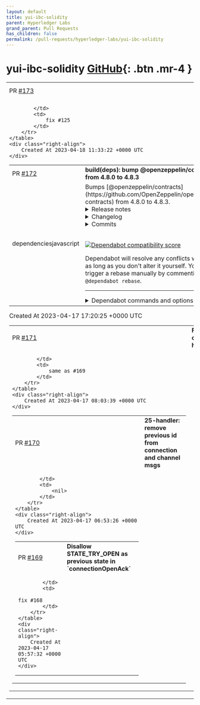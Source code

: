 ```yaml
---
layout: default
title: yui-ibc-solidity
parent: Hyperledger Labs
grand_parent: Pull Requests
has_children: false
permalink: /pull-requests/hyperledger-labs/yui-ibc-solidity
---
```


# yui-ibc-solidity <span class="fs-3 right-align">[GitHub](https://github.com/hyperledger-labs/yui-ibc-solidity){: .btn .mr-4 }</span>


<div>
    <table>
        <tr>
            <td>
                PR <a href="https://github.com/hyperledger-labs/yui-ibc-solidity/pull/173" class=".btn">#173</a>
            </td>
            <td>
                <b>
                    Introduce solhint
                </b>
            </td>
        </tr>
        <tr>
            <td>
                
            </td>
            <td>
                fix #125 
            </td>
        </tr>
    </table>
    <div class="right-align">
        Created At 2023-04-18 11:33:22 +0000 UTC
    </div>
</div>

<div>
    <table>
        <tr>
            <td>
                PR <a href="https://github.com/hyperledger-labs/yui-ibc-solidity/pull/172" class=".btn">#172</a>
            </td>
            <td>
                <b>
                    build(deps): bump @openzeppelin/contracts from 4.8.0 to 4.8.3
                </b>
            </td>
        </tr>
        <tr>
            <td>
                <span class="chip">dependencies</span><span class="chip">javascript</span>
            </td>
            <td>
                Bumps [@openzeppelin/contracts](https://github.com/OpenZeppelin/openzeppelin-contracts) from 4.8.0 to 4.8.3.
<details>
<summary>Release notes</summary>
<p><em>Sourced from <a href="https://github.com/OpenZeppelin/openzeppelin-contracts/releases"><code>@​openzeppelin/contracts</code>'s releases</a>.</em></p>
<blockquote>
<h2>v4.8.3</h2>
<blockquote>
<p><strong>Note</strong>
This release contains fixes for <a href="https://github.com/OpenZeppelin/openzeppelin-contracts/security/advisories/GHSA-mx2q-35m2-x2rh">https://github.com/OpenZeppelin/openzeppelin-contracts/security/advisories/GHSA-mx2q-35m2-x2rh</a> and <a href="https://github.com/OpenZeppelin/openzeppelin-contracts/security/advisories/GHSA-93hq-5wgc-jc82">https://github.com/OpenZeppelin/openzeppelin-contracts/security/advisories/GHSA-93hq-5wgc-jc82</a>.</p>
</blockquote>
<ul>
<li><code>GovernorCompatibilityBravo</code>: Fix encoding of proposal data when signatures are missing.</li>
<li><code>TransparentUpgradeableProxy</code>: Fix transparency in case of selector clash with non-decodable calldata or payable mutability. (<a href="https://redirect.github.com/OpenZeppelin/openzeppelin-contracts/pull/4154">#4154</a>)</li>
</ul>
<h2>v4.8.2</h2>
<blockquote>
<p><strong>Note</strong>
This release contains a fix for <a href="https://github.com/OpenZeppelin/openzeppelin-contracts/security/advisories/GHSA-878m-3g6q-594q">https://github.com/OpenZeppelin/openzeppelin-contracts/security/advisories/GHSA-878m-3g6q-594q</a>.</p>
</blockquote>
<ul>
<li><code>ERC721Consecutive</code>: Fixed a bug when <code>_mintConsecutive</code> is used for batches of size 1 that could lead to balance overflow. Refer to the breaking changes section in the changelog for a note on the behavior of <code>ERC721._beforeTokenTransfer</code>.</li>
</ul>
<h3>Breaking changes</h3>
<ul>
<li><code>ERC721</code>: The internal function <code>_beforeTokenTransfer</code> no longer updates balances, which it previously did when <code>batchSize</code> was greater than 1. This change has no consequence unless a custom ERC721 extension is explicitly invoking <code>_beforeTokenTransfer</code>. Balance updates in extensions must now be done explicitly using <code>__unsafe_increaseBalance</code>, with a name that indicates that there is an invariant that has to be manually verified.</li>
</ul>
<h2>v4.8.1</h2>
<ul>
<li><code>ERC4626</code>: Use staticcall instead of call when fetching underlying ERC-20 decimals. (<a href="https://redirect.github.com/OpenZeppelin/openzeppelin-contracts/pull/3943">#3943</a>)</li>
</ul>
</blockquote>
</details>
<details>
<summary>Changelog</summary>
<p><em>Sourced from <a href="https://github.com/OpenZeppelin/openzeppelin-contracts/blob/v4.8.3/CHANGELOG.md"><code>@​openzeppelin/contracts</code>'s changelog</a>.</em></p>
<blockquote>
<h2>4.8.3 (2023-04-13)</h2>
<ul>
<li><code>GovernorCompatibilityBravo</code>: Fix encoding of proposal data when signatures are missing.</li>
<li><code>TransparentUpgradeableProxy</code>: Fix transparency in case of selector clash with non-decodable calldata or payable mutability. (<a href="https://redirect.github.com/OpenZeppelin/openzeppelin-contracts/pull/4154">#4154</a>)</li>
</ul>
<h2>4.8.2 (2023-03-02)</h2>
<ul>
<li><code>ERC721Consecutive</code>: Fixed a bug when <code>_mintConsecutive</code> is used for batches of size 1 that could lead to balance overflow. Refer to the breaking changes section in the changelog for a note on the behavior of <code>ERC721._beforeTokenTransfer</code>.</li>
</ul>
<h3>Breaking changes</h3>
<ul>
<li><code>ERC721</code>: The internal function <code>_beforeTokenTransfer</code> no longer updates balances, which it previously did when <code>batchSize</code> was greater than 1. This change has no consequence unless a custom ERC721 extension is explicitly invoking <code>_beforeTokenTransfer</code>. Balance updates in extensions must now be done explicitly using <code>__unsafe_increaseBalance</code>, with a name that indicates that there is an invariant that has to be manually verified.</li>
</ul>
<h2>4.8.1 (2023-01-13)</h2>
<ul>
<li><code>ERC4626</code>: Use staticcall instead of call when fetching underlying ERC-20 decimals. (<a href="https://redirect.github.com/OpenZeppelin/openzeppelin-contracts/pull/3943">#3943</a>)</li>
</ul>
</blockquote>
</details>
<details>
<summary>Commits</summary>
<ul>
<li><a href="https://github.com/OpenZeppelin/openzeppelin-contracts/commit/0a25c1940ca220686588c4af3ec526f725fe2582"><code>0a25c19</code></a> 4.8.3</li>
<li><a href="https://github.com/OpenZeppelin/openzeppelin-contracts/commit/7bdd255a0594b5fd907a364c177cc2fea401332c"><code>7bdd255</code></a> Update changelog</li>
<li><a href="https://github.com/OpenZeppelin/openzeppelin-contracts/commit/ea595f59605534945a3d349a2f86a26fc7d3b9d1"><code>ea595f5</code></a> Merge pull request from GHSA-93hq-5wgc-jc82</li>
<li><a href="https://github.com/OpenZeppelin/openzeppelin-contracts/commit/61b45a28500e6996fc980c1101b9e0d321f80243"><code>61b45a2</code></a> Improve docs for transparent proxy (<a href="https://redirect.github.com/OpenZeppelin/openzeppelin-contracts/issues/4181">#4181</a>)</li>
<li><a href="https://github.com/OpenZeppelin/openzeppelin-contracts/commit/db9ee953a17166a51fff42b3c4a29203ef92a492"><code>db9ee95</code></a> Merge changesets for transparency improvements (<a href="https://redirect.github.com/OpenZeppelin/openzeppelin-contracts/issues/4165">#4165</a>)</li>
<li><a href="https://github.com/OpenZeppelin/openzeppelin-contracts/commit/c01ea99123a9be7494557b6b2ca5942c6be487f9"><code>c01ea99</code></a> Fix TransparentUpgradeableProxy's transparency (<a href="https://redirect.github.com/OpenZeppelin/openzeppelin-contracts/issues/4154">#4154</a>)</li>
<li><a href="https://github.com/OpenZeppelin/openzeppelin-contracts/commit/8dfeb5d79e6a31dce4ddcd6983db0e0456a02cf2"><code>8dfeb5d</code></a> Improve TransparentUpgradeableProxy's transparency (<a href="https://redirect.github.com/OpenZeppelin/openzeppelin-contracts/issues/3977">#3977</a>)</li>
<li><a href="https://github.com/OpenZeppelin/openzeppelin-contracts/commit/9eee01c5a2757fa9bf8421a2810776b885995d2f"><code>9eee01c</code></a> Bump and pin Forge Std submodule (<a href="https://redirect.github.com/OpenZeppelin/openzeppelin-contracts/issues/4102">#4102</a>)</li>
<li><a href="https://github.com/OpenZeppelin/openzeppelin-contracts/commit/d00acef4059807535af0bd0dd0ddf619747a044b"><code>d00acef</code></a> 4.8.2</li>
<li><a href="https://github.com/OpenZeppelin/openzeppelin-contracts/commit/ab9cc4c4dbdd3be4a2e0935a76c160b31fb9deba"><code>ab9cc4c</code></a> Ignore reentrancy in<code>executeBatch</code> and update Slither config (<a href="https://redirect.github.com/OpenZeppelin/openzeppelin-contracts/issues/3955">#3955</a>)</li>
<li>Additional commits viewable in <a href="https://github.com/OpenZeppelin/openzeppelin-contracts/compare/v4.8.0...v4.8.3">compare view</a></li>
</ul>
</details>
<br />


[![Dependabot compatibility score](https://dependabot-badges.githubapp.com/badges/compatibility_score?dependency-name=@openzeppelin/contracts&package-manager=npm_and_yarn&previous-version=4.8.0&new-version=4.8.3)](https://docs.github.com/en/github/managing-security-vulnerabilities/about-dependabot-security-updates#about-compatibility-scores)

Dependabot will resolve any conflicts with this PR as long as you don't alter it yourself. You can also trigger a rebase manually by commenting `@dependabot rebase`.

[//]: # (dependabot-automerge-start)
[//]: # (dependabot-automerge-end)

---

<details>
<summary>Dependabot commands and options</summary>
<br />

You can trigger Dependabot actions by commenting on this PR:
- `@dependabot rebase` will rebase this PR
- `@dependabot recreate` will recreate this PR, overwriting any edits that have been made to it
- `@dependabot merge` will merge this PR after your CI passes on it
- `@dependabot squash and merge` will squash and merge this PR after your CI passes on it
- `@dependabot cancel merge` will cancel a previously requested merge and block automerging
- `@dependabot reopen` will reopen this PR if it is closed
- `@dependabot close` will close this PR and stop Dependabot recreating it. You can achieve the same result by closing it manually
- `@dependabot ignore this major version` will close this PR and stop Dependabot creating any more for this major version (unless you reopen the PR or upgrade to it yourself)
- `@dependabot ignore this minor version` will close this PR and stop Dependabot creating any more for this minor version (unless you reopen the PR or upgrade to it yourself)
- `@dependabot ignore this dependency` will close this PR and stop Dependabot creating any more for this dependency (unless you reopen the PR or upgrade to it yourself)
You can disable automated security fix PRs for this repo from the [Security Alerts page](https://github.com/hyperledger-labs/yui-ibc-solidity/network/alerts).

</details>
            </td>
        </tr>
    </table>
    <div class="right-align">
        Created At 2023-04-17 17:20:25 +0000 UTC
    </div>
</div>

<div>
    <table>
        <tr>
            <td>
                PR <a href="https://github.com/hyperledger-labs/yui-ibc-solidity/pull/171" class=".btn">#171</a>
            </td>
            <td>
                <b>
                    Fix channel handshake
                </b>
            </td>
        </tr>
        <tr>
            <td>
                
            </td>
            <td>
                same as #169 
            </td>
        </tr>
    </table>
    <div class="right-align">
        Created At 2023-04-17 08:03:39 +0000 UTC
    </div>
</div>

<div>
    <table>
        <tr>
            <td>
                PR <a href="https://github.com/hyperledger-labs/yui-ibc-solidity/pull/170" class=".btn">#170</a>
            </td>
            <td>
                <b>
                    25-handler: remove previous id from connection and channel msgs
                </b>
            </td>
        </tr>
        <tr>
            <td>
                
            </td>
            <td>
                <nil>
            </td>
        </tr>
    </table>
    <div class="right-align">
        Created At 2023-04-17 06:53:26 +0000 UTC
    </div>
</div>

<div>
    <table>
        <tr>
            <td>
                PR <a href="https://github.com/hyperledger-labs/yui-ibc-solidity/pull/169" class=".btn">#169</a>
            </td>
            <td>
                <b>
                    Disallow STATE_TRY_OPEN as previous state in `connectionOpenAck`
                </b>
            </td>
        </tr>
        <tr>
            <td>
                
            </td>
            <td>
                fix #168 
            </td>
        </tr>
    </table>
    <div class="right-align">
        Created At 2023-04-17 05:57:32 +0000 UTC
    </div>
</div>

